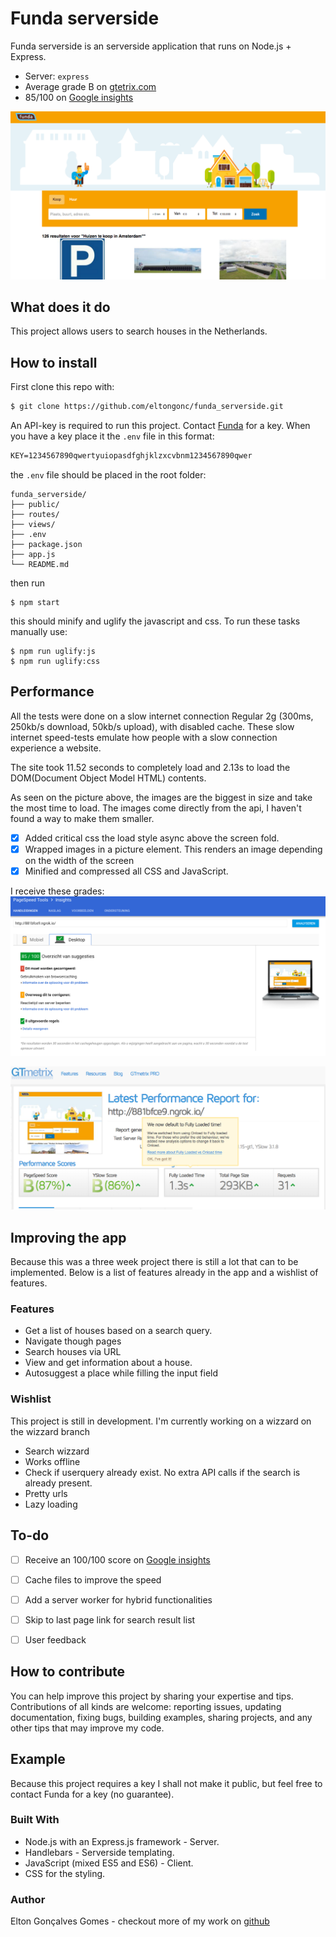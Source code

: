 # Funda serverside

Funda serverside is an serverside application that runs on Node.js + Express.

-  Server: `express`
-  Average grade B on [gtetrix.com](https://gtmetrix.com/)
-  85/100 on [Google insights](https://developers.google.com/speed/pagespeed/insights)

![Funda](https://raw.githubusercontent.com/eltongonc/funda_serverside/master/screenshots/funda.png)


## What does it do
This project allows users to search houses in the Netherlands.

## How to install
First clone this repo with:
```txt
$ git clone https://github.com/eltongonc/funda_serverside.git
```


An API-key is required to run this project. Contact [Funda](funda.nl) for a key. When you have a key place it the `.env` file in this format:
```txt
KEY=1234567890qwertyuiopasdfghjklzxcvbnm1234567890qwer
```
the `.env` file should be placed in the root folder:
```
funda_serverside/
├── public/
├── routes/
├── views/
├── .env
├── package.json
├── app.js
└── README.md

```

then run
```
$ npm start
```
 this should minify and uglify the javascript and css.
 To run these tasks manually use:
 ```text
$ npm run uglify:js
$ npm run uglify:css
 ```

## Performance
All the tests were done on a slow internet connection Regular 2g (300ms, 250kb/s download, 50kb/s upload), with disabled cache. These slow internet speed-tests emulate how people with a slow connection experience a website.

The site took 11.52 seconds to completely load and 2.13s to load the DOM(Document Object Model HTML) contents.


As seen on the picture above, the images are the biggest in size and take the most time to load. The images come directly from the api, I haven't found a way to make them smaller.

- [x] Added critical css the load style async above the screen fold.
- [x] Wrapped images in a picture element. This renders an image depending on the width of the screen
- [x] Minified and compressed all CSS and JavaScript.

I receive these grades:
![Google - 85 /100](https://raw.githubusercontent.com/eltongonc/funda_serverside/master/screenshots/google.png)

![gtmetrix - 86% ](https://raw.githubusercontent.com/eltongonc/funda_serverside/master/screenshots/gtmetrix.png)

## Improving the app

Because this was a three week project there is still a lot that can to be implemented. Below is a list of features already in the app and a wishlist of features.

### Features

- Get a list of houses based on a search query.
- Navigate though pages
- Search houses via URL
- View and get information about a house.
- Autosuggest a place while filling the input field


### Wishlist
This project is still in development. I'm currently working on a wizzard on the wizzard branch
- Search wizzard
- Works offline
- Check if userquery already exist. No extra API calls if the search is already present.
- Pretty urls
- Lazy loading

## To-do
- [ ] Receive an 100/100 score on [Google insights](https://developers.google.com/speed/pagespeed/insights)
- [ ] Cache files to improve the speed
- [ ] Add a server worker for hybrid functionalities
- [ ] Skip to last page link for search result list
- [ ] User feedback


## How to contribute
You can help improve this project by sharing your expertise and tips. Contributions of all kinds are welcome: reporting issues, updating documentation, fixing bugs, building examples, sharing projects, and any other tips that may improve my code.


## Example
Because this project requires a key I shall not make it public, but feel free to contact Funda for a key (no guarantee).


### Built With
- Node.js with an Express.js framework - Server.
- Handlebars - Serverside templating.
- JavaScript (mixed ES5 and ES6) - Client.
- CSS for the styling.

<!-- ### Log
Week1 - JavaScript objects & patterns
Week2 - Data, routing & templating
Week3 - User feedback -->

### Author

Elton Gonçalves Gomes - checkout more of my work on [github](https://github.com/eltongonc)

<!-- ## Licensing -->

